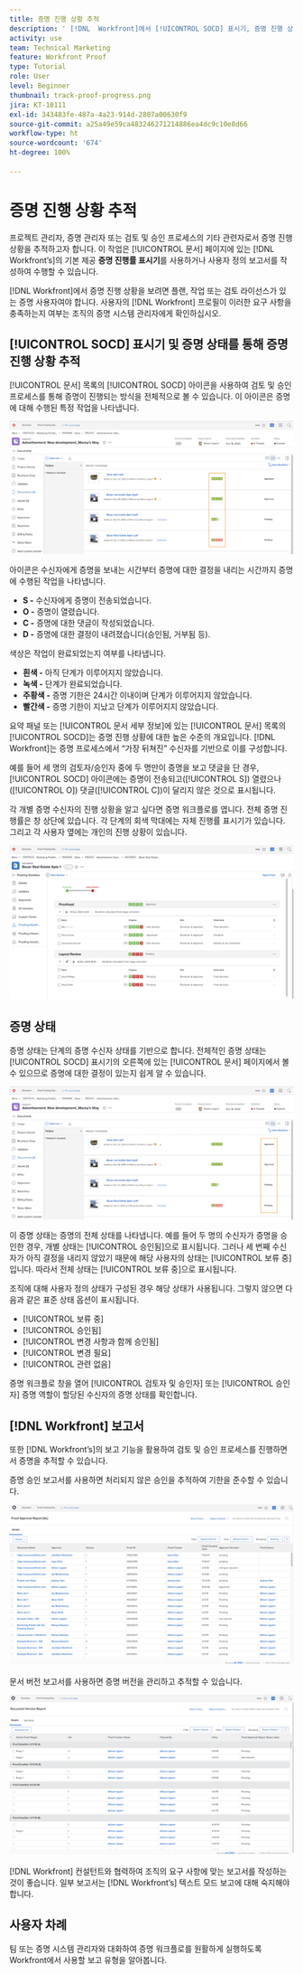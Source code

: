 ```yaml
---
title: 증명 진행 상황 추적
description: ' [!DNL  Workfront]에서 [!UICONTROL SOCD] 표시기, 증명 진행 상황 및 보고서를 사용하여 증명 진행 상황을 추적하는 방법에 대해 알아봅니다.'
activity: use
team: Technical Marketing
feature: Workfront Proof
type: Tutorial
role: User
level: Beginner
thumbnail: track-proof-progress.png
jira: KT-10111
exl-id: 343483fe-487a-4a23-914d-2807a00630f9
source-git-commit: a25a49e59ca483246271214886ea4dc9c10e8d66
workflow-type: ht
source-wordcount: '674'
ht-degree: 100%

---
```


# 증명 진행 상황 추적

프로젝트 관리자, 증명 관리자 또는 검토 및 승인 프로세스의 기타 관련자로서 증명 진행 상황을 추적하고자 합니다. 이 작업은 [!UICONTROL 문서] 페이지에 있는 [!DNL Workfront’s]의 기본 제공 **증명 진행률 표시기**&#x200B;를 사용하거나 사용자 정의 보고서를 작성하여 수행할 수 있습니다.

[!DNL Workfront]에서 증명 진행 상황을 보려면 플랜, 작업 또는 검토 라이선스가 있는 증명 사용자여야 합니다. 사용자의 [!DNL Workfront] 프로필이 이러한 요구 사항을 충족하는지 여부는 조직의 증명 시스템 관리자에게 확인하십시오.

## [!UICONTROL SOCD] 표시기 및 증명 상태를 통해 증명 진행 상황 추적

[!UICONTROL 문서] 목록의 [!UICONTROL SOCD] 아이콘을 사용하여 검토 및 승인 프로세스를 통해 증명이 진행되는 방식을 전체적으로 볼 수 있습니다. 이 아이콘은 증명에 대해 수행된 특정 작업을 나타냅니다.

![[!UICONTROL SOCD] 아이콘이 강조 표시된 [!DNL  Workfront] 프로젝트의 [!UICONTROL 문서] 목록 이미지](assets/manage-proofs-socd.png)

아이콘은 수신자에게 증명을 보내는 시간부터 증명에 대한 결정을 내리는 시간까지 증명에 수행된 작업을 나타냅니다.

* **S -** 수신자에게 증명이 전송되었습니다.
* **O -** 증명이 열렸습니다.
* **C -** 증명에 대한 댓글이 작성되었습니다.
* **D -** 증명에 대한 결정이 내려졌습니다(승인됨, 거부됨 등).

색상은 작업이 완료되었는지 여부를 나타냅니다.

* **흰색 -** 아직 단계가 이루어지지 않았습니다.
* **녹색 -** 단계가 완료되었습니다.
* **주황색 -** 증명 기한은 24시간 이내이며 단계가 이루어지지 않았습니다.
* **빨간색 -** 증명 기한이 지났고 단계가 이루어지지 않았습니다.

요약 패널 또는 [!UICONTROL 문서 세부 정보]에 있는 [!UICONTROL 문서] 목록의 [!UICONTROL SOCD]는 증명 진행 상황에 대한 높은 수준의 개요입니다. [!DNL Workfront]는 증명 프로세스에서 “가장 뒤쳐진” 수신자를 기반으로 이를 구성합니다.

예를 들어 세 명의 검토자/승인자 중에 두 명만이 증명을 보고 댓글을 단 경우, [!UICONTROL SOCD] 아이콘에는 증명이 전송되고([!UICONTROL S]) 열렸으나([!UICONTROL O]) 댓글([!UICONTROL C])이 달리지 않은 것으로 표시됩니다.

각 개별 증명 수신자의 진행 상황을 알고 싶다면 증명 워크플로를 엽니다. 전체 증명 진행률은 창 상단에 있습니다. 각 단계의 회색 막대에는 자체 진행률 표시기가 있습니다.  그리고 각 사용자 옆에는 개인의 진행 상황이 있습니다.

![문서의 [!UICONTROL 증명 워크플로] 섹션 이미지](assets/manage-proofs-socd-in-proofing-workflow-window.png)

## 증명 상태

증명 상태는 단계의 증명 수신자 상태를 기반으로 합니다. 전체적인 증명 상태는 [!UICONTROL SOCD] 표시기의 오른쪽에 있는 [!UICONTROL 문서] 페이지에서 볼 수 있으므로 증명에 대한 결정이 있는지 쉽게 알 수 있습니다.

![전체 증명 상태가 강조 표시된 [!DNL  Workfront] 프로젝트의 [!UICONTROL 문서] 목록 이미지](assets/manage-proofs-overall-status.png)

이 증명 상태는 증명의 전체 상태를 나타냅니다. 예를 들어 두 명의 수신자가 증명을 승인한 경우, 개별 상태는 [!UICONTROL 승인됨]으로 표시됩니다. 그러나 세 번째 수신자가 아직 결정을 내리지 않았기 때문에 해당 사용자의 상태는 [!UICONTROL 보류 중]입니다. 따라서 전체 상태는 [!UICONTROL 보류 중]으로 표시됩니다.

조직에 대해 사용자 정의 상태가 구성된 경우 해당 상태가 사용됩니다. 그렇지 않으면 다음과 같은 표준 상태 옵션이 표시됩니다.

* [!UICONTROL 보류 중]
* [!UICONTROL 승인됨]
* [!UICONTROL 변경 사항과 함께 승인됨]
* [!UICONTROL 변경 필요]
* [!UICONTROL 관련 없음]

증명 워크플로 창을 열어 [!UICONTROL 검토자 및 승인자] 또는 [!UICONTROL 승인자] 증명 역할이 할당된 수신자의 증명 상태를 확인합니다.

## [!DNL Workfront] 보고서

또한 [!DNL Workfront’s]의 보고 기능을 활용하여 검토 및 승인 프로세스를 진행하면서 증명을 추적할 수 있습니다.

증명 승인 보고서를 사용하면 처리되지 않은 승인을 추적하여 기한을 준수할 수 있습니다.

![[!DNL  Workfront]의 증명 승인 보고서 이미지](assets/proof-approval-report.png)

문서 버전 보고서를 사용하면 증명 버전을 관리하고 추적할 수 있습니다.

![[!DNL  Workfront]의 문서 버전 보고서 이미지](assets/document-version-report.png)

[!DNL Workfront] 컨설턴트와 협력하여 조직의 요구 사항에 맞는 보고서를 작성하는 것이 좋습니다. 일부 보고서는 [!DNL Workfront’s] 텍스트 모드 보고에 대해 숙지해야 합니다.

## 사용자 차례

팀 또는 증명 시스템 관리자와 대화하여 증명 워크플로를 원활하게 실행하도록 Workfront에서 사용할 보고 유형을 알아봅니다.

<!--
### Learn more
* Learn to create reports in [!DNL Workfront] with the Basic Report Creation course.
* View progress and status of a proof
* View activity on a proof within [!DNL Workfront]
-->
